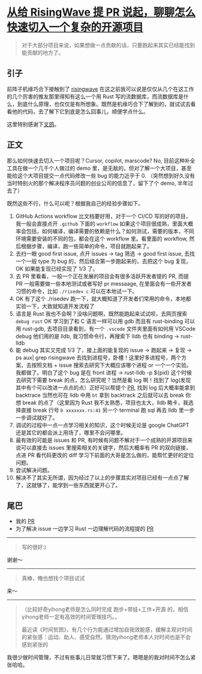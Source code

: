 # [从给 RisingWave 提 PR 说起，聊聊怎么快速切入一个复杂的开源项目](https://github.com/yihong0618/gitblog/issues/296)

> 对于大部分项目来说，如果想做一点贡献的话，只要跑起来其实已经能找到能贡献的地方了。

## 引子

前阵子机缘巧合下接触到了 [risingwave](https://risingwave.com/database/) 在这之前我可以说是仅仅从几个在这工作的几个厉害的推友那里得知有这么一个用 Rust 写的流数据库，而流数据库是什么，到底什么原理，也仅仅是有所想象。既然是机缘巧合下了解到的，就试试去看看他的代码，去了解下它到底是怎么回事儿，顺便学点什么。

这里特别感谢下[叉鸽](https://github.com/MrCroxx)。

## 正文

那么如何快速去切入一个项目呢？Cursor, copilot, marscode? No, 目前这种补全工具在做一个几千个人做过的 demo 里，是无敌的，但对了解一个大项目，甚至能给这个大项目提交一点代码修改一些 bug 的能力近乎于 0. （突然想到好久没有当时特别火的那个解决程序员问题的创业公司的信息了，留下了个 demo, 半年过去了）

既然这些不行，什么可以呢？根据我自己的经验步骤如下。

1. GitHub Actions workflow 比文档要好用，对于一个 CI/CD 写的好的项目，我一般会直接点开 `.github` 下面的 `workflow` 如果这个项目很成熟，里面大概率会包括，如何编译，编译需要的依赖是什么？如何测试，需要的版本，不同环境需要安装的不同的包，都会在这个 workflow 里。看里面的 workflow, 然后根据步骤，编译，跑一些简单的命令，项目就跑起来了。
2. 去扫一眼 good first issue, 点开 issues -> tag 筛选 -> good first issue, 去找一个一般 type 为 bug 的，然后结合第一步跑起来的，去把这个 bug 复现，OK 如果能复现已经实现了 1/3 了。
3. 去 PR 里看看，一般一个正在发展的项目会有很多活跃开发者提的 PR, 而提 PR 一般需要做一些本地测试或者写好 pr messaage, 在里面会有一些开发者习惯的命令，比如 `./risedev c` 可以在本地试一下。
4. OK 有了这个 ./risedev  跑一下，就大概知道了开发者们常用的命令，本地都实验一下，大致就知道开发流程了
5. 语言是 Rust 我也不会啊？没啥问题啊，既然能跑起来试试呗，去网页搜索 `debug rust` OK 学习到了和 C 语言一样可以用 gdb 而且有 rust-binding 可以用 rust-gdb, 去项目目录看到，有一个 `.vscode` 文件夹里面有如何用 VSCode debug 他们用的是 lldb, 我习惯命令行，再搜索下 lldb 也有 binding -> rust-lldb
6. 能 debug 其实又完成 1/3 了，接上面的能复现的 issue -> 跑起来 -> 复现 -> ps aux| grep risingwave 去找到进程号，卧槽！这里好多进程号，两个方案，去按照文档 + issue 搜索去研究下大概应该哪个进程 or 一个一个实验。我都做了。明白了这个 bug 是在 front 进程 -> rust-lldb -p ${pid} 这个时候去研究下需要 break 的点，怎么研究呢？当然是看 log 啊！找到了 log(发现其中有个可以改进一点点的点）正好可以帮提个 [PR](https://github.com/risingwavelabs/risingwave/pull/18845), 找到 log 后大概率能拿到 backtrace 当然也可在 lldb 中用 `bt` 拿到 backtrack 之后就可以去 break 你想 break 的点了（这里因为 Rust 我不太熟悉，项目也太大，lldb 略卡，我选择直接 break 行号 `b xxxxxxx.rs:41` 另一个 terminal 跑 sql 再去 lldb 里一步一步调试就好了。
7. 调试的过程中一点一点学习相关的知识，这个时候无论是 google ChatGPT 还是其它的都会派上用场了，哪里不会问哪里。
8. 最有效的可能是 issues 和 PR, 有时候有问题不解对于一个成熟的开源项目来说可以直接去 issues 里搜索相关的关键字，然后大概率有 PR 的双向链接，点进 PR 看代码更改的 diff 学习下前面的大哥是怎么做的，能帮忙更好的定位问题。
9. 尝试解决问题。
10. 解决不了其实无所谓，因为经过了以上的步骤其实对项目已经有一点点了解了，这就够了，能学到一些东西就更开心了。

## 尾巴

- 我的 [PR](https://github.com/risingwavelabs/risingwave/pulls?q=is%3Apr+author%3Ayihong0618)
- 为了解决 issue 一边学习 Rust 一边理解代码的流程提的 [PR](https://github.com/risingwavelabs/risingwave/pull/18785) 


---

> 写的很好:)

谢谢～

---

> 真棒，俺也想找个项目试试

来～

---

> （比较好奇yihong老师是怎么同时完成 跑步+带娃+工作+开源 的，相信yihong老师一定有高效的时间管理技巧。。
> 
> 最近读《时间贫困》，有几个行为能通过增加自我效能感，缓解主观对时间的紧张感：运动、助人、感受自然。猜测yihong老师本人对时间也是不会感到紧张的

我很少做时间管理，不过有些事儿日常就习惯下来了。嗯嗯是的我对时间不怎么紧张哈哈。